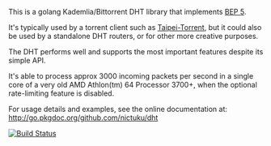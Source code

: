 This is a golang Kademlia/Bittorrent DHT library that implements [BEP
5](http://www.bittorrent.org/beps/bep_0005.html).

It's typically used by a torrent client such as
[Taipei-Torrent](http://github.com/nictuku/Taipei-Torrent), but it could also
be used by a standalone DHT routers, or for other more creative purposes.

The DHT performs well and supports the most important features despite its
simple API.

It's able to process approx 3000 incoming packets per second in a single core of
a very old AMD Athlon(tm) 64 Processor 3700+, when the optional rate-limiting
feature is disabled.

For usage details and examples, see the online documentation at:
http://go.pkgdoc.org/github.com/nictuku/dht

[![Build Status](https://drone.io/github.com/nictuku/dht/status.png)](https://drone.io/github.com/nictuku/dht/latest)

